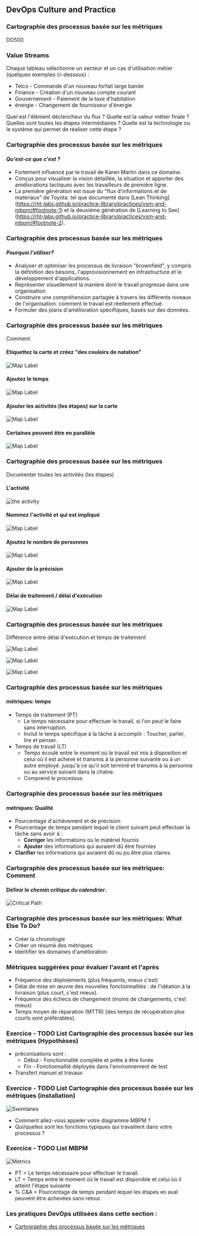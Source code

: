 <!-- .slide: data-background-image="images/RH_NewBrand_Background.png" -->
## DevOps Culture and Practice <!-- {_class="course-title"} -->
### Cartographie des processus bas&eacute;e sur les m&eacute;triques <!-- {_class="title-color"} -->
DO500 <!-- {_class="title-color"} -->



### Value Streams
Chaque tableau s&eacute;lectionne un secteur et un cas d'utilisation m&eacute;tier (quelques exemples ci-dessous) :
* Telco - Commande d'un nouveau forfait large bande
* Finance - Cr&eacute;ation d'un nouveau compte courant
* Gouvernement - Paiement de la taxe d'habitation
* &eacute;nergie - Changement de fournisseur d'&eacute;nergie

Quel est l'&eacute;l&eacute;ment d&eacute;clencheur du flux ?
Quelle est la valeur m&eacute;tier finale ?
Quelles sont toutes les &eacute;tapes interm&eacute;diaires ?
Quelle est la technologie ou le syst&egrave;me qui permet de r&eacute;aliser cette &eacute;tape ?



### Cartographie des processus bas&eacute;e sur les m&eacute;triques
#### _Qu'est-ce que c'est ?_
* Fortement influenc&eacute; par le travail de Karen Martin dans ce domaine.
* Con&ccedil;us pour visualiser la vision d&eacute;taill&eacute;e, la situation et apporter des am&eacute;liorations tactiques avec les travailleurs de premi&egrave;re ligne.
* La premi&egrave;re g&eacute;n&eacute;ration est issue du "flux d'informations et de mat&eacute;riaux" de Toyota.
tel que document&eacute; dans [Lean Thinking] (https://rht-labs.github.io/practice-library/practices/vsm-and-mbpm/#footnote-1)
et la deuxi&egrave;me g&eacute;n&eacute;ration de [Learning to See] (https://rht-labs.github.io/practice-library/practices/vsm-and-mbpm/#footnote-2).



### Cartographie des processus bas&eacute;e sur les m&eacute;triques
#### _Pourquoi l'utiliser?_
* Analyser et optimiser les processus de livraison "brownfield", y compris la d&eacute;finition des besoins, l'approvisionnement en infrastructure et le d&eacute;veloppement d'applications.
* Repr&eacute;senter visuellement la mani&egrave;re dont le travail progresse dans une organisation.
* Construire une compr&eacute;hension partag&eacute;e &agrave; travers les diff&eacute;rents niveaux de l'organisation.
comment le travail est r&eacute;ellement effectu&eacute;.
* Formuler des plans d'am&eacute;lioration sp&eacute;cifiques, bas&eacute;s sur des donn&eacute;es.



### Cartographie des processus bas&eacute;e sur les m&eacute;triques
Comment



#### Etiquettez la carte et cr&eacute;ez "des couloirs de natation"
![Map Label](images/vsm/mbpm-swim-lanes.png)



#### Ajoutez le temps
![Map Label](images/vsm/mbpm-swim-add-time.png)



#### Ajouter les activit&eacute;s (les &eacute;tapes) sur la carte
![Map Label](images/vsm/mbpm-steps.png)



#### Certaines peuvent &ecirc;tre en parall&egrave;le
![Map Label](images/vsm/mbpm-steps-final.png)



### Cartographie des processus bas&eacute;e sur les m&eacute;triques
Documenter toutes les activit&eacute;s (les &eacute;tapes)



#### L'activit&eacute;
![the activity](images/vsm/mbpm-activities-0.png)



#### Nommez l'activit&eacute; et qui est impliqu&eacute;
![Map Label](images/vsm/mbpm-activities-1.png)



#### Ajoutez le nombre de personnes
![Map Label](images/vsm/mbpm-activities-2.png)



#### Ajouter de la pr&eacute;cision
![Map Label](images/vsm/mbpm-activities-3.png)



#### D&eacute;lai de traitement / d&eacute;lai d'ex&eacute;cution
![Map Label](images/vsm/mbpm-activities-4.png)



### Cartographie des processus bas&eacute;e sur les m&eacute;triques
Diff&eacute;rence entre d&eacute;lai d'ex&eacute;cution et temps de traitement


![Map Label](images/vsm/pt-lt-1.png)



![Map Label](images/vsm/pt-lt-2.png)



![Map Label](images/vsm/pt-lt-3.png)



### Cartographie des processus bas&eacute;e sur les m&eacute;triques
#### m&eacute;triques: temps
* Temps de traitement (PT)
  * Le temps n&eacute;cessaire pour effectuer le travail, si l'on peut le faire sans interruption.
  * Inclut le temps sp&eacute;cifique &agrave; la t&acirc;che &agrave; accomplir : Toucher, parler, lire et penser.
* Temps de travail (LT)
  * Temps &eacute;coul&eacute; entre le moment où le travail est mis &agrave; disposition et celui où il est achev&eacute; et transmis &agrave; la personne suivante ou &agrave; un autre employ&eacute;.
  jusqu'&agrave; ce qu'il soit termin&eacute; et transmis &agrave; la personne ou au service suivant dans la chaîne.
  * Comprend le processus


### Cartographie des processus bas&eacute;e sur les m&eacute;triques
#### m&eacute;triques: Qualit&eacute;
* Pourcentage d'ach&egrave;vement et de pr&eacute;cision
* Pourcentage de temps pendant lequel le client suivant peut effectuer la t&acirc;che sans avoir &agrave; :
  * **Corriger** les informations ou le mat&eacute;riel fournis
  * **Ajouter** des informations qui auraient dû &ecirc;tre fournies
 *  **Clarifier** les informations qui auraient dû ou pu &ecirc;tre plus claires.



### Cartographie des processus bas&eacute;e sur les m&eacute;triques: Comment
#### D&eacute;finir le _chemin critique du calendrier_.
![Critical Path](images/vsm/mbpmstep6.png)



### Cartographie des processus bas&eacute;e sur les m&eacute;triques: What Else To Do?
* Cr&eacute;er la chronologie
* Cr&eacute;er un r&eacute;sum&eacute; des m&eacute;triques
* Identifier les domaines d'am&eacute;lioration



### M&eacute;triques sugg&eacute;r&eacute;es pour &eacute;valuer l'avant et l'apr&egrave;s
* Fr&eacute;quence des d&eacute;ploiements (plus fr&eacute;quents, mieux c'est)
* D&eacute;lai de mise en œuvre des nouvelles fonctionnalit&eacute;s : de l'id&eacute;ation &agrave; la livraison (plus court, c'est mieux).
* Fr&eacute;quence des &eacute;checs de changement (moins de changements, c'est mieux)
* Temps moyen de r&eacute;paration (MTTR) (des temps de r&eacute;cup&eacute;ration plus courts sont pr&eacute;f&eacute;rables).



### Exercice -  TODO List Cartographie des processus bas&eacute;e sur les m&eacute;triques (Hypoth&egrave;ses)

* pr&eacute;conisations sont :
  * D&eacute;but - Fonctionnalit&eacute; compl&egrave;te et pr&ecirc;te &agrave; &ecirc;tre livr&eacute;e
  * Fin - Fonctionnalit&eacute; d&eacute;ploy&eacute;e dans l'environnement de test
* Transfert manuel et travaux



### Exercice - TODO List Cartographie des processus bas&eacute;e sur les m&eacute;triques  (installation)

![Swimlanes](images/vsm/mbpmstep2.png) <!-- {_class="inline-image"} -->
* Comment allez-vous appeler votre diagramme MBPM ?
* Qui/quelles sont les fonctions typiques qui travaillent dans votre processus ?



### Exercice - TODO List MBPM

![Metrics](images/vsm/mbpmstep5.png) <!-- {_class="inline-image"} -->
* PT = Le temps n&eacute;cessaire pour effectuer le travail.
* LT = Temps entre le moment où le travail est disponible et celui où il atteint l'&eacute;tape suivante
* % C&A = Pourcentage de temps pendant lequel les &eacute;tapes en aval peuvent &ecirc;tre achev&eacute;es sans retour.



<!-- .slide: data-background-image="images/chef-background.png", class="white-style" -->
### Les pratiques DevOps utilis&eacute;es dans cette section :
- [Cartographie des processus bas&eacute;e sur les m&eacute;triques](https://openpracticelibrary.com/practice/vsm-and-mbpm/)